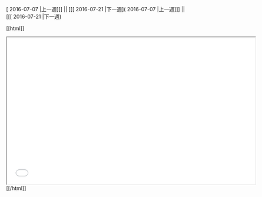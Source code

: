 [ 2016-07-07 |上一週]]] || [[[ 2016-07-21 |下一週]( 2016-07-07 |上一週]]] || [[[ 2016-07-21 |下一週)



[[html]]
<iframe src='<http://pad.hackingthursday.org>  ?showControls=true&showChat=true&showLineNumbers=true&useMonospaceFont=false' width=675 height=400></iframe>
[[/html]]